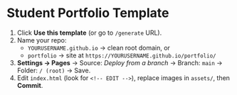# Student Portfolio Template

1. Click **Use this template** (or go to `/generate` URL).
2. Name your repo:
   - `YOURUSERNAME.github.io` → clean root domain, or
   - `portfolio` → site at `https://YOURUSERNAME.github.io/portfolio/`
3. **Settings → Pages** → Source: *Deploy from a branch* → Branch: `main` → Folder: `/ (root)` → Save.
4. Edit `index.html` (look for `<!-- EDIT -->`), replace images in `assets/`, then **Commit**.
